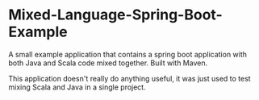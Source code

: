 # Mixed-Language-Spring-Boot-Example
A small example application that contains a spring boot application with both Java and Scala code mixed together. 
Built with Maven.

This application doesn't really do anything useful, it was just used to test mixing Scala and Java in a single project.

